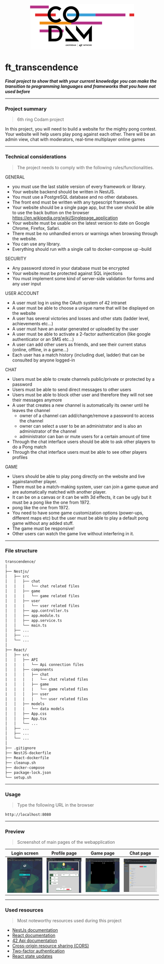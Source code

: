 <p align="center">
  <img src="https://github.com/rbakker96/images/blob/master/codam_logo.png">
</p>

# ft_transcendence
***Final project to show that with your current knowledge you can make the transition to programming languages and frameworks that you have not used before***

---

### Project summary
> 6th ring Codam project

In this project, you will need to build a website for the mighty pong contest. Your website will help users play pong against each other. There will be an admin view, chat with moderators, real-time multiplayer online games

---

### Technical considerations
> The project needs to comply with the following rules/functionalities.

GENERAL
- you must use the last stable version of every framework or library.
- Your website backend should be written in NestJS.
- You must use a PostgreSQL database and no other databases.
- The front end must be written with any typescript framework.
- Your website should be a single page app, but the user should be able to use the back button on the browser https://en.wikipedia.org/wiki/Singlepage_application
- Your website must be usable on the latest version to date on Google Chrome, Firefox, Safari.
- There must be no unhandled errors or warnings when browsing through the website.
- You can use any library.
- Everything should run with a single call to docker-compose up –build

SECURITY
- Any password stored in your database must be encrypted
- Your website must be protected against SQL injections
- You must implement some kind of server-side validation for forms and any user input

USER ACCOUNT
- A user must log in using the OAuth system of 42 intranet
- A user must be able to choose a unique name that will be displayed on the website
- A user has several victories and losses and other stats (ladder level, achievements etc...)
- A user must have an avatar generated or uploaded by the user
- A user must be able to activate a 2-factor authentication (like google authenticator or an SMS etc...)
- A user can add other users as friends, and see their current status (online, offline, in a game...)
- Each user has a match history (including duel, ladder) that can be consulted by anyone logged-in

CHAT
- Users must be able to create channels public/private or protected by a password
- Users must be able to send direct messages to other users
- Users must be able to block other user and therefore they will not see their messages anymore
- A user that creates a new channel is automatically its owner until he leaves the channel
  - owner of a channel can add/change/remove a password to access the channel
  - owner can select a user to be an administrator and is also an administrator of the channel
  - administrator can ban or mute users for a certain amount of time
- Through the chat interface users should be able to ask other players to do a Pong match
- Through the chat interface users must be able to see other players profiles

GAME
- Users should be able to play pong directly on the website and live againstanother player.
- There must be a match-making system, user can join a game queue and are automatically matched with another player.
- It can be on a canvas or it can be with 3d effects, it can be ugly but it must be a pong like the one from 1972.
- pong like the one from 1972.
- You need to have some game customization options (power-ups, different maps etc) but the user must be able to play a default pong game without any added stuff.
- The game must be responsive!
- Other users can watch the game live without interfering in it.

---

### File structure
    transcendence/
    │
    ├── Nestjs/
    │   ├── src
    │   │   ├── chat
    |   |   |   └── chat related files
    │   │   ├── game
    |   |   |   └── game related files
    │   │   ├── user
    |   |   |   └── user related files
    │   │   ├── app.controller.ts
    │   │   ├── app.module.ts
    │   │   ├── app.service.ts
    │   │   └── main.ts
    │   ├── ...
    │   ├── ...
    │   └── ...
    │
    ├── React/
    │   ├── src
    │   │   ├── API
    |   |   |   └── Api connection files
    │   │   ├── components
    |   │   │   ├── chat
    |   |   |   |   └── chat related files
    |   │   │   ├── game
    |   |   |   |   └── game related files
    |   │   │   ├── user
    |   |   |   |   └── user related files
    │   │   ├── models
    |   |   |   └── data models
    │   │   ├── App.css
    │   │   ├── App.tsx
    │   │   └── ...
    │   ├── ...
    │   ├── ...
    │   └── ...
    │
    ├── .gitignore
    ├── NestJS-dockerfile
    ├── React-dockerfile
    ├── cleanup.sh
    ├── docker-compose
    ├── package-lock.json
    └── setup.sh

---

### Usage
> Type the following URL in the browser

```shell
http://localhost:8080
```

---

### Preview
> Screenshot of main pages of the webapplication

| **Login screen** | **Profile page** | **Game page** | **Chat page** |
| :---: |:---:| :---:| :---:|
| [![FVCproductions](https://github.com/rbakker96/images/blob/master/loginpage.jpg?w=220&s=220)](http://fvcproductions.com) | [![FVCproductions](https://github.com/rbakker96/images/blob/master/profilepage.png?w=220&s=22)](http://fvcproductions.com) | [![FVCproductions](https://github.com/rbakker96/images/blob/master/gamepage.png?w=220&s=22)](http://fvcproductions.com)  | [![FVCproductions](https://github.com/rbakker96/images/blob/master/chatpage.png?w=220&s=22)](http://fvcproductions.com)  |

---

### Used resources
> Most noteworthy resources used during this project

- <a href="https://docs.nestjs.com/first-steps" target="_blank">NestJs documentation</a>
- <a href="https://reactjs.org/" target="_blank">React documentation</a>
- <a href="https://api.intra.42.fr/apidoc" target="_blank">42 Api documentation</a>
- <a href="https://docs.nestjs.com/security/cors" target="_blank">Cross-origin resource sharing (CORS)</a>
- <a href="https://wanago.io/2021/03/08/api-nestjs-two-factor-authentication/" target="_blank">Two-factor authentication</a>
- <a href="https://www.akashmittal.com/cant-perform-react-state-update-unmounted-component/" target="_blank">React state updates</a>

